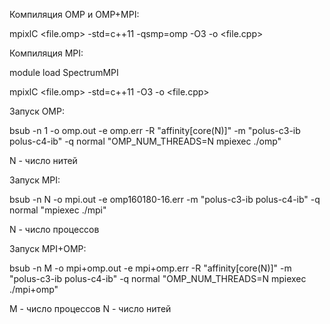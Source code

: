 Компиляция OMP и OMP+MPI:

mpixlC <file.omp> -std=c++11 -qsmp=omp -O3 -o <file.cpp>


Компиляция MPI:

module load SpectrumMPI

mpixlC <file.omp> -std=c++11 -O3 -o <file.cpp>


Запуск OMP:

bsub -n 1 -o omp.out -e omp.err -R "affinity[core(N)]" -m "polus-c3-ib polus-c4-ib" -q normal "OMP_NUM_THREADS=N mpiexec ./omp"

N - число нитей


Запуск MPI:

bsub -n N -o mpi.out -e omp160180-16.err -m "polus-c3-ib polus-c4-ib" -q normal "mpiexec ./mpi"

N - число процессов

Запуск MPI+OMP:

bsub -n M -o mpi+omp.out -e mpi+omp.err -R "affinity[core(N)]" -m "polus-c3-ib polus-c4-ib" -q normal "OMP_NUM_THREADS=N mpiexec ./mpi+omp"

M - число процессов
N - число нитей
